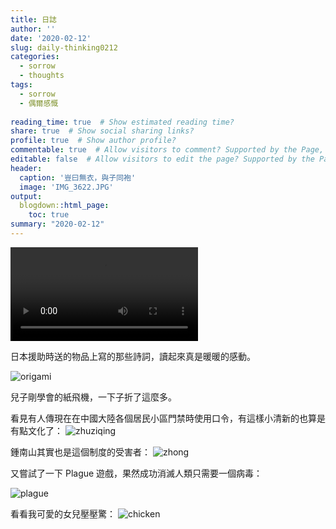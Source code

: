 ```yaml
---
title: 日誌
author: ''
date: '2020-02-12'
slug: daily-thinking0212
categories:
  - sorrow
  - thoughts
tags:
  - sorrow
  - 偶爾感慨
  
reading_time: true  # Show estimated reading time?
share: true  # Show social sharing links?
profile: true  # Show author profile?
commentable: true  # Allow visitors to comment? Supported by the Page, Post, and Docs content types.
editable: false  # Allow visitors to edit the page? Supported by the Page, Post, and Docs content types.
header:
  caption: '豈曰無衣，與子同袍'
  image: 'IMG_3622.JPG'
output:
  blogdown::html_page:
    toc: true
summary: "2020-02-12"
---
```


<video width=auto height=auto controls allowfullscreen>
  <source src="/post/2020-02-12-rizhi_files/moved.mp4" type="video/mp4">
  <source src="movie.ogg" type="video/ogg">
  Your browser does not support the video tag.
</video>


日本援助時送的物品上寫的那些詩詞，讀起來真是暖暖的感動。

![origami](/post/2020-02-12-rizhi_files/IMG_3611.jpg)

兒子剛學會的紙飛機，一下子折了這麼多。

看見有人傳現在在中國大陸各個居民小區門禁時使用口令，有這樣小清新的也算是有點文化了：
![zhuziqing](/post/2020-02-12-rizhi_files/IMG_3631.JPG)


鍾南山其實也是這個制度的受害者：
![zhong](/post/2020-02-12-rizhi_files/IMG_3630.JPG)


又嘗試了一下 Plague 遊戲，果然成功消滅人類只需要一個病毒：

![plague](/post/2020-02-12-rizhi_files/IMG_3636.PNG)



看看我可愛的女兒壓壓驚：
![chicken](/post/2020-02-12-rizhi_files/IMG_3592.jpg)